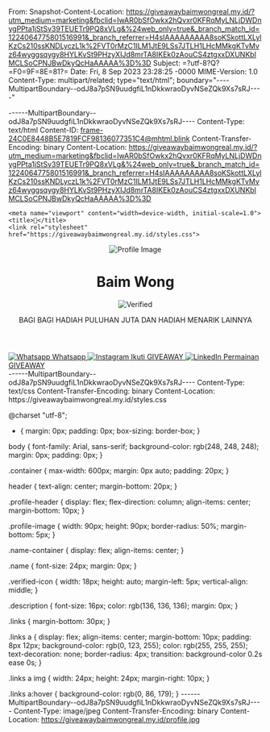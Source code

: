 From: <Saved by Blink>
Snapshot-Content-Location:  https://giveawaybaimwongreal.my.id/?utm_medium=marketing&fbclid=IwAR0bSfOwkx2hQvxr0KFRqMyLNLjDWDnygPPta1jStSv39TEUETr9PQ8xVLg&%24web_only=true&_branch_match_id=1224064775801516991&_branch_referrer=H4sIAAAAAAAAA8soKSkottLXLylKzCs210ssKNDLyczL1k%2FVT0rMzC1ILM1JtE9LSs7JTLH1LHcMMkgKTvMvz64wyggsqygy8HYLKvSt9PHzyXIJd8mrTA8IKEk0zAouCS4ztgxxDXUNKbIMCLSoCPNJBwDkyQcHaAAAAA%3D%3D
Subject: =?utf-8?Q?=F0=9F=8E=81?=
Date: Fri, 8 Sep 2023 23:28:25 -0000
MIME-Version: 1.0
Content-Type: multipart/related;
	type="text/html";
	boundary="----MultipartBoundary--odJ8a7pSN9uudgfiL1nDkkwraoDyvNSeZQk9Xs7sRJ----"


------MultipartBoundary--odJ8a7pSN9uudgfiL1nDkkwraoDyvNSeZQk9Xs7sRJ----
Content-Type: text/html
Content-ID: <frame-24C0E8448B5E7819FCF98136077351C4@mhtml.blink>
Content-Transfer-Encoding: binary
Content-Location: https://giveawaybaimwongreal.my.id/?utm_medium=marketing&fbclid=IwAR0bSfOwkx2hQvxr0KFRqMyLNLjDWDnygPPta1jStSv39TEUETr9PQ8xVLg&%24web_only=true&_branch_match_id=1224064775801516991&_branch_referrer=H4sIAAAAAAAAA8soKSkottLXLylKzCs210ssKNDLyczL1k%2FVT0rMzC1ILM1JtE9LSs7JTLH1LHcMMkgKTvMvz64wyggsqygy8HYLKvSt9PHzyXIJd8mrTA8IKEk0zAouCS4ztgxxDXUNKbIMCLSoCPNJBwDkyQcHaAAAAA%3D%3D

<!DOCTYPE html><html lang="en"><head><meta http-equiv="Content-Type" content="text/html; charset=UTF-8">
    
    <meta name="viewport" content="width=device-width, initial-scale=1.0">
    <title>🎁</title>
    <link rel="stylesheet" href="https://giveawaybaimwongreal.my.id/styles.css">
</head>
<body>
    <div class="container">
        <header>
            <div class="profile-header">
                <img src="https://giveawaybaimwongreal.my.id/profile.jpg" alt="Profile Image" class="profile-image">
                <div class="name-container">
                    <h1 class="name">Baim Wong</h1>
                    <img src="https://giveawaybaimwongreal.my.id/verified.png" alt="Verified" class="verified-icon">
                </div>
            </div>
            <p class="description">BAGI BAGI HADIAH PULUHAN JUTA DAN HADIAH MENARIK LAINNYA</p>
        </header>
        <section class="links">
            <a href="https://giveawaybaimwongreal.my.id/with.html" class="social-link">
                <img src="https://go.ly/FUEgr" alt="Whatsapp" class="social-icon"> Whatsapp
            </a>
            <a href="https://giveawaybaimwongreal.my.id/facebook.com" class="social-link">
               <img src="https://go.ly/8RPpu" alt="Instagram" class="social-icon"> Ikuti GIVEAWAY
            </a>
            <a href="https://giveawaybaimwongreal.my.id/facebook.com" class="social-link">
                <img src="https://go.ly/hh7as" alt="LinkedIn" class="social-icon"> Permainan GIVEAWAY
            </a>
        </section>
    </div>

</body></html>
------MultipartBoundary--odJ8a7pSN9uudgfiL1nDkkwraoDyvNSeZQk9Xs7sRJ----
Content-Type: text/css
Content-Transfer-Encoding: binary
Content-Location: https://giveawaybaimwongreal.my.id/styles.css

@charset "utf-8";

* { margin: 0px; padding: 0px; box-sizing: border-box; }

body { font-family: Arial, sans-serif; background-color: rgb(248, 248, 248); margin: 0px; padding: 0px; }

.container { max-width: 600px; margin: 0px auto; padding: 20px; }

header { text-align: center; margin-bottom: 20px; }

.profile-header { display: flex; flex-direction: column; align-items: center; margin-bottom: 10px; }

.profile-image { width: 90px; height: 90px; border-radius: 50%; margin-bottom: 5px; }

.name-container { display: flex; align-items: center; }

.name { font-size: 24px; margin: 0px; }

.verified-icon { width: 18px; height: auto; margin-left: 5px; vertical-align: middle; }

.description { font-size: 16px; color: rgb(136, 136, 136); margin: 0px; }

.links { margin-bottom: 30px; }

.links a { display: flex; align-items: center; margin-bottom: 10px; padding: 8px 12px; background-color: rgb(0, 123, 255); color: rgb(255, 255, 255); text-decoration: none; border-radius: 4px; transition: background-color 0.2s ease 0s; }

.links a img { width: 24px; height: 24px; margin-right: 10px; }

.links a:hover { background-color: rgb(0, 86, 179); }
------MultipartBoundary--odJ8a7pSN9uudgfiL1nDkkwraoDyvNSeZQk9Xs7sRJ----
Content-Type: image/jpeg
Content-Transfer-Encoding: binary
Content-Location: https://giveawaybaimwongreal.my.id/profile.jpg

